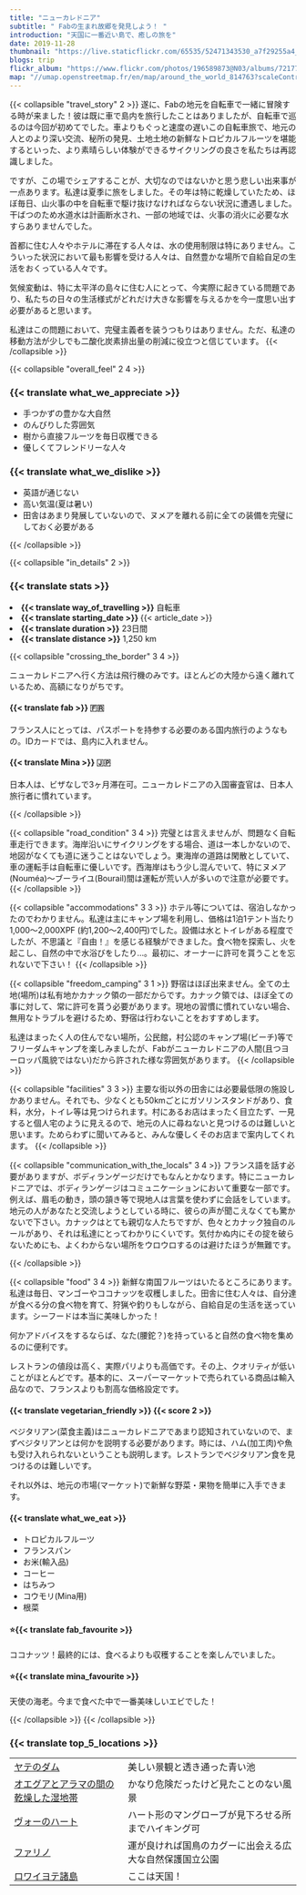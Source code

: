 ```yaml
---
title: "ニューカレドニア"
subtitle: " Fabの生まれ故郷を発見しよう！ "
introduction: "天国に一番近い島で、癒しの旅を"
date: 2019-11-28
thumbnail: "https://live.staticflickr.com/65535/52471343530_a7f29255a4_c.jpg"
blogs: trip
flickr_album: "https://www.flickr.com/photos/196589873@N03/albums/72177720302710352"
map: "//umap.openstreetmap.fr/en/map/around_the_world_814763?scaleControl=false&miniMap=false&scrollWheelZoom=false&zoomControl=true&allowEdit=false&moreControl=true&searchControl=null&tilelayersControl=null&embedControl=null&datalayersControl=true&onLoadPanel=undefined&captionBar=false#7/-20.910/166.926"
---
```

{{< collapsible "travel_story" 2 >}}
遂に、Fabの地元を自転車で一緒に冒険する時が来ました！彼は既に車で島内を旅行したことはありましたが、自転車で巡るのは今回が初めてでした。車よりもぐっと速度の遅いこの自転車旅で、地元の人とのより深い交流、秘所の発見、土地土地の新鮮なトロピカルフルーツを堪能するといった、より素晴らしい体験ができるサイクリングの良さを私たちは再認識しました。

ですが、この場でシェアすることが、大切なのではないかと思う悲しい出来事が一点あります。私達は夏季に旅をしました。その年は特に乾燥していたため、ほぼ毎日、山火事の中を自転車で駆け抜けなければならない状況に遭遇しました。干ばつのため水道水は計画断水され、一部の地域では、火事の消火に必要な水すらありませんでした。

首都に住む人々やホテルに滞在する人々は、水の使用制限は特にありません。こういった状況において最も影響を受ける人々は、自然豊かな場所で自給自足の生活をおくっている人々です。

気候変動は、特に太平洋の島々に住む人にとって、今実際に起きている問題であり、私たちの日々の生活様式がどれだけ大きな影響を与えるかを今一度思い出す必要があると思います。

私達はこの問題において、完璧主義者を装うつもりはありません。ただ、私達の移動方法が少しでも二酸化炭素排出量の削減に役立つと信じています。
{{< /collapsible >}}

{{< collapsible "overall_feel" 2 4 >}}
<h3>{{< translate what_we_appreciate >}}</h3>

- 手つかずの豊かな大自然
- のんびりした雰囲気
- 樹から直接フルーツを毎日収穫できる
- 優しくてフレンドリーな人々
  
<h3>{{< translate what_we_dislike >}}</h3>

- 英語が通じない
- 高い気温(夏は暑い)
- 田舎はあまり発展していないので、ヌメアを離れる前に全ての装備を完璧にしておく必要がある

{{< /collapsible >}}

{{< collapsible "in_details" 2 >}}

<h3>{{< translate stats >}}</h3>

<li><b>{{< translate way_of_travelling >}}</b> 自転車</li>
<li><b>{{< translate starting_date >}} </b>{{< article_date >}}</li> 
<li><b>{{< translate duration >}}</b> 23日間</li>
<li><b>{{< translate distance >}}</b> 1,250 km</li>

{{< collapsible "crossing_the_border" 3 4 >}}

ニューカレドニアへ行く方法は飛行機のみです。ほとんどの大陸から遠く離れているため、高額になりがちです。

<h4>{{< translate fab >}} 🇫🇷</h4>
フランス人にとっては、パスポートを持参する必要のある国内旅行のようなもの。IDカードでは、島内に入れません。

<h4>{{< translate Mina >}} 🇯🇵</h4>
日本人は、ビザなしで3ヶ月滞在可。ニューカレドニアの入国審査官は、日本人旅行者に慣れています。

{{< /collapsible >}}

{{< collapsible "road_condition" 3 4 >}}
完璧とは言えませんが、問題なく自転車走行できます。海岸沿いにサイクリングをする場合、道は一本しかないので、地図がなくても道に迷うことはないでしょう。東海岸の道路は閑散としていて、車の運転手は自転車に優しいです。西海岸はもう少し混んでいて、特にヌメア(Nouméa)〜ブーライユ(Bourail)間は運転が荒い人が多いので注意が必要です。
{{< /collapsible >}}

{{< collapsible "accommodations" 3 3 >}}
ホテル等については、宿泊しなかったのでわかりません。私達は主にキャンプ場を利用し、価格は1泊1テント当たり1,000〜2,000XPF (約1,200〜2,400円)でした。設備は水とトイレがある程度でしたが、不思議と『自由！』を感じる経験ができました。食べ物を探索し、火を起こし、自然の中で水浴びをしたり…。最初に、オーナーに許可を貰うことを忘れないで下さい！ 
{{< /collapsible >}}

{{< collapsible "freedom_camping" 3 1 >}}
野宿はほぼ出来ません。全ての土地(場所)は私有地かカナック領の一部だからです。カナック領では、ほぼ全ての事に対して、常に許可を貰う必要があります。現地の習慣に慣れていない場合、無用なトラブルを避けるため、野宿は行わないことをおすすめします。

私達はまったく人の住んでない場所，公民館，村公認のキャンプ場(ビーチ)等でフリーダムキャンプを楽しみましたが、Fabがニューカレドニアの人間(且つヨーロッパ風貌ではない)だから許された様な雰囲気があります。
{{< /collapsible >}}

{{< collapsible "facilities" 3 3 >}}
主要な街以外の田舎には必要最低限の施設しかありません。それでも、少なくとも50kmごとにガソリンスタンドがあり、食料，水分，トイレ等は見つけられます。村にあるお店はまったく目立たず、一見すると個人宅のように見えるので、地元の人に尋ねないと見つけるのは難しいと思います。ためらわずに聞いてみると、みんな優しくそのお店まで案内してくれます。
{{< /collapsible >}}

{{< collapsible "communication_with_the_locals" 3 4 >}}
フランス語を話す必要がありますが、ボディランゲージだけでもなんとかなります。特にニューカレドニアでは、ボディランゲージはコミュニケーションにおいて重要な一部です。例えば、眉毛の動き，頭の頷き等で現地人は言葉を使わずに会話をしています。地元の人があなたと交流しようとしている時に、彼らの声が聞こえなくても驚かないで下さい。カナックはとても親切な人たちですが、色々とカナック独自のルールがあり、それは私達にとってわかりにくいです。気付かぬ内にその掟を破らないためにも、よくわからない場所をウロウロするのは避けたほうが無難です。

{{< /collapsible >}}

{{< collapsible "food" 3 4 >}}
新鮮な南国フルーツはいたるところにあります。私達は毎日、マンゴーやココナッツを収穫しました。田舎に住む人々は、自分達が食べる分の食べ物を育て、狩猟や釣りもしながら、自給自足の生活を送っています。シーフードは本当に美味しかった！

何かアドバイスをするならば、なた(腰鉈？)を持っていると自然の食べ物を集めるのに便利です。

レストランの値段は高く、実際パリよりも高価です。その上、クオリティが低いことがほとんどです。基本的に、スーパーマーケットで売られている商品は輸入品なので、フランスよりも割高な価格設定です。

<h4>{{< translate vegetarian_friendly >}} {{< score 2 >}}</h4>
ベジタリアン(菜食主義)はニューカレドニアであまり認知されていないので、まずベジタリアンとは何かを説明する必要があります。時には、ハム(加工肉)や魚も受け入れられないということも説明します。レストランでベジタリアン食を見つけるのは難しいです。

それ以外は、地元の市場(マーケット)で新鮮な野菜・果物を簡単に入手できます。

<h4>{{< translate what_we_eat >}}</h4> 

- トロピカルフルーツ
- フランスパン
- お米(輸入品)
- コーヒー
- はちみつ
- コウモリ(Mina用)
- 根菜
  
<h4>⭐{{< translate fab_favourite >}}</h4>
ココナッツ！最終的には、食べるよりも収穫することを楽しんでいました。
<h4>⭐{{< translate mina_favourite >}}</h4>
天使の海老。今まで食べた中で一番美味しいエビでした！

{{< /collapsible >}}
{{< /collapsible >}}

### {{< translate top_5_locations >}}
|             |             |
|-------------|-------------|
|   [ヤテのダム](https://goo.gl/maps/zCazadT6QQQ7qoGv9)   |   美しい景観と透き通った青い池    |
|   [オエグアとアラマの間の乾燥した湿地帯](https://goo.gl/maps/XxuzT2Sg4XKyaUcc7)   |   かなり危険だったけど見たことのない風景    |
|   [ヴォーのハート](https://goo.gl/maps/QpfKfEjXfissDF8s7)    |   ハート形のマングローブが見下ろせる所までハイキング可     |
|   [ファリノ](https://goo.gl/maps/LDhFzo3jkwoN9GQL7)    |   運が良ければ国鳥のカグーに出会える広大な自然保護国立公園    |
|   [ロワイヨテ諸島](https://goo.gl/maps/5epBentXSDXdWSu87)    |   ここは天国！    |

